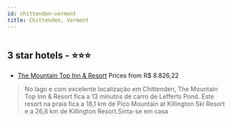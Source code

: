 ```yaml
---
id: chittenden-vermont
title: Chittenden, Vermont
---
```


<center><img src="https://i.travelapi.com/hotels/10000000/9680000/9673300/9673261/73793b59_z.jpg" alt="" /></center>


##  3 star hotels - ⭐️⭐️⭐️

-    [The Mountain Top Inn & Resort](https://us.hurb.com/hotels/chittenden/the-mountain-top-inn-resort-HT-UI55?cmp=18055) Prices from R$ 8.826,22
   > No lago e com excelente localização em Chittenden, The Mountain Top Inn & Resort fica a 13 minutos de carro de Lefferts Pond.  Este resort na praia fica a 18,1 km de Pico Mountain at Killington Ski Resort e a 26,8 km de Killington Resort.Sinta-se em casa 
